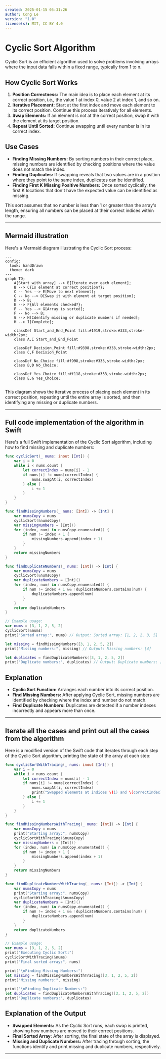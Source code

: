 ```yaml
---
created: 2025-01-15 05:31:26
author: Cong Le
version: "1.0"
license(s): MIT, CC BY 4.0
---
```


# Cyclic Sort Algorithm

Cyclic Sort is an efficient algorithm used to solve problems involving arrays where the input data falls within a fixed range, typically from 1 to n. 

## How Cyclic Sort Works
1. **Position Correctness:** The main idea is to place each element at its correct position, i.e., the value 1 at index 0, value 2 at index 1, and so on.
2. **Iterative Placement:** Start at the first index and move each element to its correct position. Continue this process iteratively for all elements.
3. **Swap Elements:** If an element is not at the correct position, swap it with the element at its target position.
4. **Repeat Until Sorted:** Continue swapping until every number is in its correct index.

## Use Cases
- **Finding Missing Numbers:** By sorting numbers in their correct place, missing numbers are identified by checking positions where the value does not match the index.
- **Finding Duplicates:** If swapping reveals that two values are in a position where they point to the same index, duplicates can be identified.
- **Finding First K Missing Positive Numbers:** Once sorted cyclically, the first K locations that don't have the expected value can be identified as missing.

This sort assumes that no number is less than 1 or greater than the array's length, ensuring all numbers can be placed at their correct indices within the range.




---


## Mermaid illustration


Here's a Mermaid diagram illustrating the Cyclic Sort process:

```mermaid
---
config:
  look: handDrawn
  theme: dark
---
graph TD;
    A[Start with array] --> B[Iterate over each element];
    B --> C{Is element at correct position?};
    C -- Yes --> E[Move to next element];
    C -- No --> D[Swap it with element at target position];
    D --> B;
    E --> F{All elements checked?};
    F -- Yes --> G[Array is sorted];
    F -- No --> B;
    G --> H[Identify missing or duplicate numbers if needed];
    H --> I[Complete];

    classDef Start_and_End_Point fill:#1919,stroke:#333,stroke-width:2px;
    class A,I Start_and_End_Point
    
    classDef Decision_Point fill:#9398,stroke:#333,stroke-width:2px;
    class C,F Decision_Point

    classDef No_Choice fill:#f998,stroke:#333,stroke-width:2px;
    class B,D No_Choice;

    classDef Yes_Choice fill:#f118,stroke:#333,stroke-width:2px;
    class E,G Yes_Choice;
    
```


This diagram shows the iterative process of placing each element in its correct position, repeating until the entire array is sorted, and then identifying any missing or duplicate numbers.



---


## Full code implementation of the algorithm in Swift


Here's a full Swift implementation of the Cyclic Sort algorithm, including how to find missing and duplicate numbers:

```swift
func cyclicSort(_ nums: inout [Int]) {
    var i = 0
    while i < nums.count {
        let correctIndex = nums[i] - 1
        if nums[i] != nums[correctIndex] {
            nums.swapAt(i, correctIndex)
        } else {
            i += 1
        }
    }
}

func findMissingNumbers(_ nums: [Int]) -> [Int] {
    var numsCopy = nums
    cyclicSort(&numsCopy)
    var missingNumbers = [Int]()
    for (index, num) in numsCopy.enumerated() {
        if num != index + 1 {
            missingNumbers.append(index + 1)
        }
    }
    return missingNumbers
}

func findDuplicateNumbers(_ nums: [Int]) -> [Int] {
    var numsCopy = nums
    cyclicSort(&numsCopy)
    var duplicateNumbers = [Int]()
    for (index, num) in numsCopy.enumerated() {
        if num != index + 1 && !duplicateNumbers.contains(num) {
            duplicateNumbers.append(num)
        }
    }
    return duplicateNumbers
}

// Example usage:
var nums = [3, 1, 2, 5, 2]
cyclicSort(&nums)
print("Sorted array:", nums) // Output: Sorted array: [1, 2, 2, 3, 5]

let missing = findMissingNumbers([3, 1, 2, 5, 2])
print("Missing numbers:", missing) // Output: Missing numbers: [4]

let duplicates = findDuplicateNumbers([3, 1, 2, 5, 2])
print("Duplicate numbers:", duplicates) // Output: Duplicate numbers: [2]
```

## Explanation
- **Cyclic Sort Function:** Arranges each number into its correct position.
- **Find Missing Numbers:** After applying Cyclic Sort, missing numbers are identified by checking where the index and number do not match.
- **Find Duplicate Numbers:** Duplicates are detected if a number indexes incorrectly and appears more than once.


---



## Iterate all the cases and print out all the cases from the algorithm

Here is a modified version of the Swift code that iterates through each step of the Cyclic Sort algorithm, printing the state of the array at each step:

```swift
func cyclicSortWithTracing(_ nums: inout [Int]) {
    var i = 0
    while i < nums.count {
        let correctIndex = nums[i] - 1
        if nums[i] != nums[correctIndex] {
            nums.swapAt(i, correctIndex)
            print("Swapped elements at indices \(i) and \(correctIndex):", nums)
        } else {
            i += 1
        }
    }
}

func findMissingNumbersWithTracing(_ nums: [Int]) -> [Int] {
    var numsCopy = nums
    print("Starting array:", numsCopy)
    cyclicSortWithTracing(&numsCopy)
    var missingNumbers = [Int]()
    for (index, num) in numsCopy.enumerated() {
        if num != index + 1 {
            missingNumbers.append(index + 1)
        }
    }
    return missingNumbers
}

func findDuplicateNumbersWithTracing(_ nums: [Int]) -> [Int] {
    var numsCopy = nums
    print("Starting array:", numsCopy)
    cyclicSortWithTracing(&numsCopy)
    var duplicateNumbers = [Int]()
    for (index, num) in numsCopy.enumerated() {
        if num != index + 1 && !duplicateNumbers.contains(num) {
            duplicateNumbers.append(num)
        }
    }
    return duplicateNumbers
}

// Example usage:
var nums = [3, 1, 2, 5, 2]
print("Executing Cyclic Sort:")
cyclicSortWithTracing(&nums)
print("Final sorted array:", nums)

print("\nFinding Missing Numbers:")
let missing = findMissingNumbersWithTracing([3, 1, 2, 5, 2])
print("Missing numbers:", missing)

print("\nFinding Duplicate Numbers:")
let duplicates = findDuplicateNumbersWithTracing([3, 1, 2, 5, 2])
print("Duplicate numbers:", duplicates)
```

## Explanation of the Output
- **Swapped Elements:** As the Cyclic Sort runs, each swap is printed, showing how numbers are moved to their correct positions.
- **Final Sorted Array:** After sorting, the final state of the array is displayed.
- **Missing and Duplicate Numbers:** After tracing through sorting, the functions identify and print missing and duplicate numbers, respectively.

---


